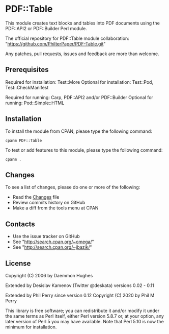 # PDF::Table

This module creates text blocks and tables into PDF documents using the
PDF::API2 or PDF::Builder Perl module.

The official repository for PDF::Table module collaboration:
"https://github.com/PhilterPaper/PDF-Table.git"

Any patches, pull requests, issues and feedback are more than welcome.

## Prerequisites

Required for installation: Test::More
Optional for installation: Test::Pod, Test::CheckManifest

Required for running: Carp, PDF::API2 and/or PDF::Builder
Optional for running: Pod::Simple::HTML

## Installation

To install the module from CPAN, please type the following command:

```cpanm PDF::Table```

To test or add features to this module, please type the following command:

```cpanm .```

## Changes
To see a list of changes, please do one or more of the following:
- Read the [Changes](Changes) file
- Review commits history on GitHub
- Make a diff from the tools menu at CPAN

## Contacts

- Use the issue tracker on GitHub
- See "http://search.cpan.org/~omega/"
- See "http://search.cpan.org/~jbazik/"

## License
Copyright (C) 2006 by Daemmon Hughes

Extended by Desislav Kamenov (Twitter @deskata) versions 0.02 - 0.11

Extended by Phil Perry since version 0.12
Copyright (C) 2020 by Phil M Perry

This library is free software; you can redistribute it and/or modify
it under the same terms as Perl itself, either Perl version 5.8.7 or,
at your option, any later version of Perl 5 you may have available.
Note that Perl 5.10 is now the minimum for installation.

